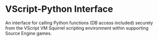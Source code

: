 # VScript-Python Interface
An interface for calling Python functions (DB access included) securely from the VScript VM Squirrel scripting environment within supporting Source Engine games.
